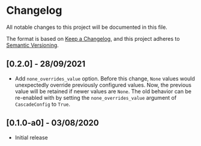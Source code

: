 # Changelog
All notable changes to this project will be documented in this file.

The format is based on [Keep a Changelog](https://keepachangelog.com/en/1.0.0/),
and this project adheres to
[Semantic Versioning](https://semver.org/spec/v2.0.0.html).

## [0.2.0] - 28/09/2021
- Add `none_overrides_value` option. Before this change, `None` values would unexpectedly override previously configured values. Now, the previous value will be retained if newer values are `None`. The old behavior can be re-enabled with by setting the `none_overrides_value` argument of `CascadeConfig` to `True`.

## [0.1.0-a0] - 03/08/2020
- Initial release
